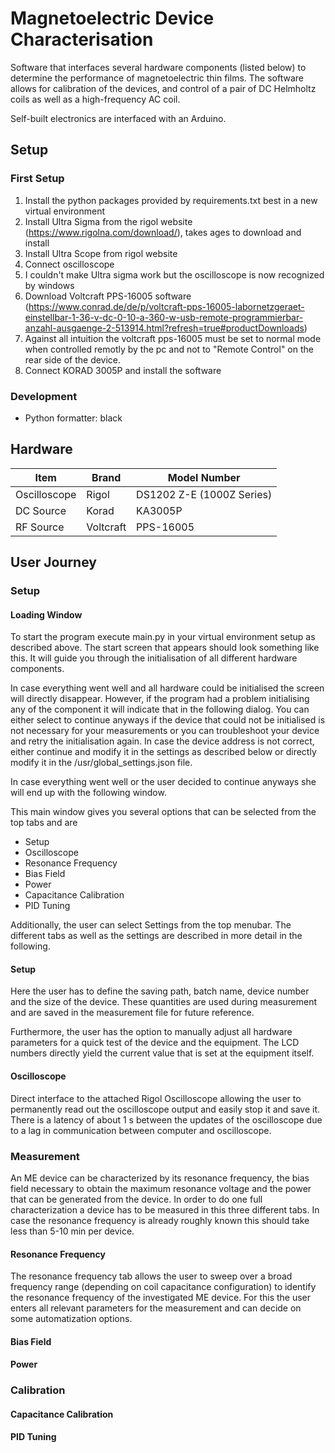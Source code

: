 # Magnetoelectric Device Characterisation

Software that interfaces several hardware components (listed below) to determine
the performance of magnetoelectric thin films. The software allows for
calibration of the devices, and control of a pair of DC Helmholtz coils as well
as a high-frequency AC coil.

Self-built electronics are interfaced with an Arduino.

## Setup
### First Setup

1. Install the python packages provided by requirements.txt best in a new virtual environment
2. Install Ultra Sigma from the rigol website (https://www.rigolna.com/download/), takes ages to download and install
3. Install Ultra Scope from rigol website
4. Connect oscilloscope
5. I couldn't make Ultra sigma work but the oscilloscope is now recognized by windows
6. Download Voltcraft PPS-16005 software (https://www.conrad.de/de/p/voltcraft-pps-16005-labornetzgeraet-einstellbar-1-36-v-dc-0-10-a-360-w-usb-remote-programmierbar-anzahl-ausgaenge-2-513914.html?refresh=true#productDownloads)
7. Against all intuition the voltcraft pps-16005 must be set to normal mode when controlled remotly by the pc and not to "Remote Control" on the rear side of the device.
8. Connect KORAD 3005P and install the software

### Development
- Python formatter: black

## Hardware

| Item         | Brand     | Model Number              |
| ------------ | --------- | ------------------------- |
| Oscilloscope | Rigol     | DS1202 Z-E (1000Z Series) |
| DC Source    | Korad     | KA3005P                   |
| RF Source    | Voltcraft | PPS-16005                 |

## User Journey
### Setup
#### Loading Window

To start the program execute main.py in your virtual environment setup as
described above. The start screen that appears should look something like this.
It will guide you through the initialisation of all different hardware
components.

In case everything went well and all hardware could be initialised the screen
will directly disappear. However, if the program had a problem initialising any
of the component it will indicate that in the following dialog. You can either
select to continue anyways if the device that could not be initialised is not
necessary for your measurements or you can troubleshoot your device and retry
the initialisation again. In case the device address is not correct, either
continue and modify it in the settings as described below or directly modify it
in the /usr/global_settings.json file.

In case everything went well or the user decided to continue anyways she will
end up with the following window.

This main window gives you several options that can be selected from the top tabs and are

- Setup
- Oscilloscope
- Resonance Frequency
- Bias Field
- Power
- Capacitance Calibration
- PID Tuning

Additionally, the user can select Settings from the top menubar. The different
tabs as well as the settings are described in more detail in the following.

#### Setup

Here the user has to define the saving path, batch name, device number and the
size of the device. These quantities are used during measurement and are saved
in the measurement file for future reference.

Furthermore, the user has the option to manually adjust all hardware parameters
for a quick test of the device and the equipment. The LCD numbers directly yield
the current value that is set at the equipment itself.

#### Oscilloscope 

Direct interface to the attached Rigol Oscilloscope allowing the user to
permanently read out the oscilloscope output and easily stop it and save it.
There is a latency of about 1 s between the updates of the oscilloscope due to a
lag in communication between computer and oscilloscope.

### Measurement

An ME device can be characterized by its resonance frequency, the bias field
necessary to obtain the maximum resonance voltage and the power that can be
generated from the device. In order to do one full characterization a device has
to be measured in this three different tabs. In case the resonance frequency is
already roughly known this should take less than 5-10 min per device.

#### Resonance Frequency
The resonance frequency tab allows the user to sweep over a broad frequency
range (depending on coil capacitance configuration) to identify the resonance
frequency of the investigated ME device. For this the user enters all relevant
parameters for the measurement and can decide on some automatization options.


#### Bias Field
#### Power 

### Calibration
#### Capacitance Calibration
#### PID Tuning 